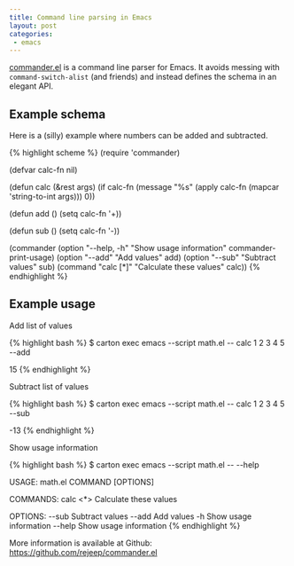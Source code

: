 ```yaml
---
title: Command line parsing in Emacs
layout: post
categories:
 - emacs
---
```


[commander.el](https://github.com/rejeep/commander.el) is a command
line parser for Emacs. It avoids messing with `command-switch-alist`
(and friends) and instead defines the schema in an elegant API.

## Example schema

Here is a (silly) example where numbers can be added and subtracted.

{% highlight scheme %}
(require 'commander)

(defvar calc-fn nil)

(defun calc (&rest args)
  (if calc-fn
      (message "%s" (apply calc-fn (mapcar 'string-to-int args)))
    0))

(defun add ()
  (setq calc-fn '+))

(defun sub ()
  (setq calc-fn '-))

(commander
 (option "--help, -h" "Show usage information" commander-print-usage)
 (option "--add" "Add values" add)
 (option "--sub" "Subtract values" sub)
 (command "calc [*]" "Calculate these values" calc))
{% endhighlight %}

## Example usage

Add list of values

{% highlight bash %}
$ carton exec emacs --script math.el -- calc 1 2 3 4 5 --add

15
{% endhighlight %}

Subtract list of values

{% highlight bash %}
$ carton exec emacs --script math.el -- calc 1 2 3 4 5 --sub

-13
{% endhighlight %}

Show usage information

{% highlight bash %}
$ carton exec emacs --script math.el -- --help

USAGE: math.el COMMAND [OPTIONS]

COMMANDS:
 calc <*>            Calculate these values

OPTIONS:
 --sub               Subtract values
 --add               Add values
 -h                  Show usage information
 --help              Show usage information
{% endhighlight %}

More information is available at Github: <https://github.com/rejeep/commander.el>
